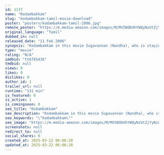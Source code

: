 ```yaml
---
id: 1137
name: "Kodambakkam"
slug: "kodambakkam-tamil-movie-download"
poster: "posters/kodambakkam-tamil-2006.jpg"
remote_poster: "https://m.media-amazon.com/images/M/MV5BODdhYWQyNzUtZjYyNi00ZGY0LWEwMjEtYTNmMjIxNGY4ZDhjXkEyXkFqcGdeQXVyNTM3MDMyMDQ@._V1_SX300.jpg"
original_language: "Tamil"
dubbed_in: null
released_date: "11 Feb 2006"
synopsis: "Kodambakkam in this movie Sugavannan (Nandha), who is staying in village. Later he settles down in Chennai with the dream of becoming a director one-day. In his native, he falls in love ..."
type: "movie"
rating: "N/A"
imdbid: "tt6765436"
tmdbid: null
views: 0
likes: 0
dislikes: 0
author_id: 1
trailer_url: null
runtime: "131 min"
is_featured: 0
is_active: 1
is_comingsoon: 0
seo_title: "Kodambakkam"
seo_description: "Kodambakkam in this movie Sugavannan (Nandha), who is staying in village. Later he settles down in Chennai with the dream of becoming a director one-day. In his native, he falls in love ..."
seo_keywords: "\"Kodambakkam\""
seo_image: "https://m.media-amazon.com/images/M/MV5BODdhYWQyNzUtZjYyNi00ZGY0LWEwMjEtYTNmMjIxNGY4ZDhjXkEyXkFqcGdeQXVyNTM3MDMyMDQ@._V1_SX300.jpg"
screenshots: null
redirect_to: null
social_shares: 0
created_at: 2025-03-22 06:06:20
updated_at: 2025-03-22 06:06:20
---
```


